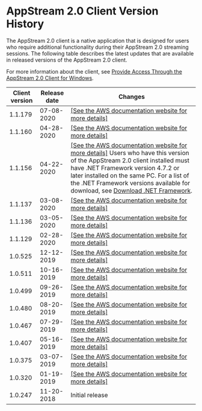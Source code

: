 # AppStream 2\.0 Client Version History<a name="client-release-versions"></a>

The AppStream 2\.0 client is a native application that is designed for users who require additional functionality during their AppStream 2\.0 streaming sessions\. The following table describes the latest updates that are available in released versions of the AppStream 2\.0 client\.

For more information about the client, see [Provide Access Through the AppStream 2\.0 Client for Windows](client-application.md)\.


| Client version | Release date | Changes | 
| --- | --- | --- | 
| 1\.1\.179 | 07\-08\-2020 |  [\[See the AWS documentation website for more details\]](http://docs.aws.amazon.com/appstream2/latest/developerguide/client-release-versions.html)  | 
| 1\.1\.160 | 04\-28\-2020 |  [\[See the AWS documentation website for more details\]](http://docs.aws.amazon.com/appstream2/latest/developerguide/client-release-versions.html)  | 
| 1\.1\.156 | 04\-22\-2020 |  [\[See the AWS documentation website for more details\]](http://docs.aws.amazon.com/appstream2/latest/developerguide/client-release-versions.html) Users who have this version of the AppStream 2\.0 client installed must have \.NET Framework version 4\.7\.2 or later installed on the same PC\. For a list of the \.NET Framework versions available for download, see [Download \.NET Framework](https://dotnet.microsoft.com/download/dotnet-framework)\.  | 
| 1\.1\.137 | 03\-08\-2020 |  [\[See the AWS documentation website for more details\]](http://docs.aws.amazon.com/appstream2/latest/developerguide/client-release-versions.html)  | 
| 1\.1\.136 | 03\-05\-2020 |  [\[See the AWS documentation website for more details\]](http://docs.aws.amazon.com/appstream2/latest/developerguide/client-release-versions.html)  | 
| 1\.1\.129 | 02\-28\-2020 |  [\[See the AWS documentation website for more details\]](http://docs.aws.amazon.com/appstream2/latest/developerguide/client-release-versions.html)  | 
| 1\.0\.525 | 12\-12\-2019 |  [\[See the AWS documentation website for more details\]](http://docs.aws.amazon.com/appstream2/latest/developerguide/client-release-versions.html)  | 
| 1\.0\.511 | 10\-16\-2019 |  [\[See the AWS documentation website for more details\]](http://docs.aws.amazon.com/appstream2/latest/developerguide/client-release-versions.html)  | 
| 1\.0\.499 | 09\-26\-2019 |  [\[See the AWS documentation website for more details\]](http://docs.aws.amazon.com/appstream2/latest/developerguide/client-release-versions.html)  | 
| 1\.0\.480 | 08\-20\-2019 |  [\[See the AWS documentation website for more details\]](http://docs.aws.amazon.com/appstream2/latest/developerguide/client-release-versions.html)  | 
| 1\.0\.467 | 07\-29\-2019 |  [\[See the AWS documentation website for more details\]](http://docs.aws.amazon.com/appstream2/latest/developerguide/client-release-versions.html)  | 
| 1\.0\.407 | 05\-16\-2019 |  [\[See the AWS documentation website for more details\]](http://docs.aws.amazon.com/appstream2/latest/developerguide/client-release-versions.html)  | 
| 1\.0\.375 | 03\-07\-2019 |  [\[See the AWS documentation website for more details\]](http://docs.aws.amazon.com/appstream2/latest/developerguide/client-release-versions.html)  | 
| 1\.0\.320 | 01\-19\-2019 |  [\[See the AWS documentation website for more details\]](http://docs.aws.amazon.com/appstream2/latest/developerguide/client-release-versions.html)  | 
| 1\.0\.247 | 11\-20\-2018 |  Initial release  | 